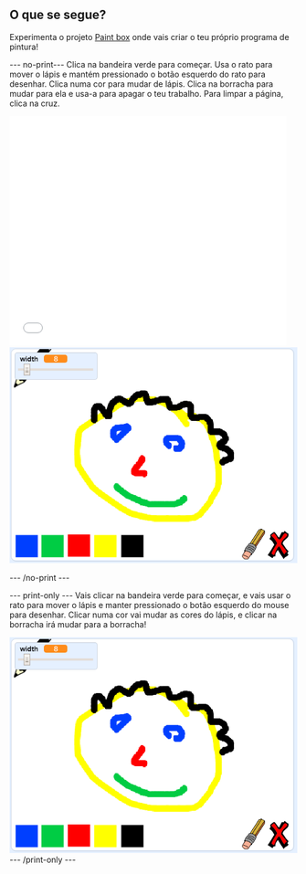 ## O que se segue?

Experimenta o projeto [Paint box](https://projects.raspberrypi.org/en/projects/paint-box?utm_source=pathway&utm_medium=whatnext&utm_campaign=projects) onde vais criar o teu próprio programa de pintura!

\--- no-print\--- Clica na bandeira verde para começar. Usa o rato para mover o lápis e mantém pressionado o botão esquerdo do rato para desenhar. Clica numa cor para mudar de lápis. Clica na borracha para mudar para ela e usa-a para apagar o teu trabalho. Para limpar a página, clica na cruz.

<div class="scratch-preview">
  <iframe allowtransparency="true" width="485" height="402" src="//scratch.mit.edu/projects/embed/267243161/?autostart=false" frameborder="0" scrolling="no"></iframe>
  <img src="images/paint-box-showcase.png">
</div>

\--- /no-print \---

\--- print-only \--- Vais clicar na bandeira verde para começar, e vais usar o rato para mover o lápis e manter pressionado o botão esquerdo do mouse para desenhar. Clicar numa cor vai mudar as cores do lápis, e clicar na borracha irá mudar para a borracha!

![mostruário](images/paint-box-showcase.png) \--- /print-only \---